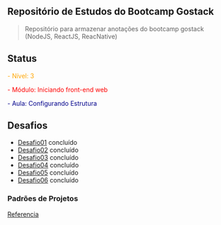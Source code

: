 ## Repositório de Estudos do Bootcamp Gostack

> Repositório para armazenar anotações do bootcamp gostack (NodeJS, ReactJS, ReacNative)

## Status

<span style="color:orange;">- Nível:  3</span>

<span style="color:red;">- Módulo:  Iniciando front-end web</span>

<span style="color:darkblue;">- Aula: Configurando Estrutura</span>

## Desafios

* [Desafio01](https://github.com/brunosana/rocketseat-gostack-desafio01) concluído
* [Desafio02](https://github.com/brunosana/rocketseat-gostack-desafio02) concluído
* [Desafio03](https://github.com/brunosana/rocketseat-gostack-desafio03) concluído
* [Desafio04](https://github.com/brunosana/rocketseat-gostack-desafio04) concluído
* [Desafio05](https://github.com/brunosana/rocketseat-gostack-desafio05) concluído
* [Desafio06](https://github.com/brunosana/rocketseat-gostack-desafio06) concluído

### Padrões de Projetos

[Referencia](https://www.notion.so/Padr-es-de-projeto-com-ESLint-Prettier-e-EditorConfig-0b57b47a24724c859c0cf226aa0cc3a7)
